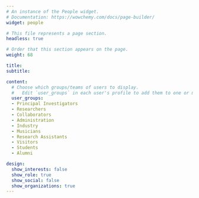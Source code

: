 ```yaml
---
# An instance of the People widget.
# Documentation: https://wowchemy.com/docs/page-builder/
widget: people

# This file represents a page section.
headless: true

# Order that this section appears on the page.
weight: 68

title:
subtitle:

content:
  # Choose which groups/teams of users to display.
  #   Edit `user_groups` in each user's profile to add them to one or more of these groups.
  user_groups:
  - Principal Investigators
  - Researchers
  - Collaborators
  - Administration
  - Industry
  - Musicians
  - Research Assistants
  - Visitors
  - Students
  - Alumni

design:
  show_interests: false
  show_role: true
  show_social: false
  show_organizations: true
---
```

